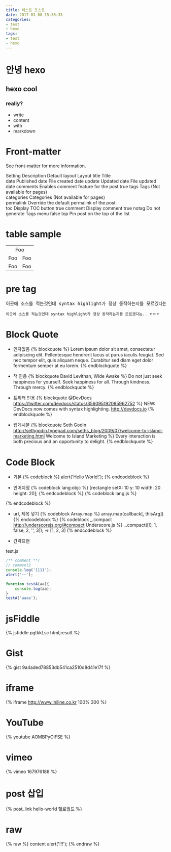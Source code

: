 ```yaml
---
title: 테스트 포스트
date: 2017-03-08 15:30:33
categories:
- test
- hexo
tags:
- test
- hexo
---
```


# 안녕 hexo
## hexo cool
### really?
- write
- content
- with
- markdown


# Front-matter

See front-matter for more information.

Setting	Description	Default
layout	Layout
title	Title	
date	Published date	File created date
update	Updated date	File updated date
comments	Enables comment feature for the post	true
tags	Tags (Not available for pages)	
categories	Categories (Not available for pages)	
permalink	Override the default permalink of the post	
toc	Display TOC button	true
comment	Display comment	true
notag	Do not generate Tags menu	false
top	Pin post on the top of the list


# table sample
<table>
    <tr>
        <td colspan='2' align='center'>Foo</td>
    </tr>
    <tr>
        <td>Foo</td>
		<td>Foo</td>
    </tr>
    <tr>
        <td>Foo</td>
		<td>Foo</td>
    </tr>
</table>


# pre tag
<pre>
이곳에 소스를 적는것인데 syntax highlight가 정상 동작하는지를 모르겠다는.. ㄷㄷㄷ
</pre>

```
이곳에 소스를 적는것인데 syntax highlight가 정상 동작하는지를 모르겠다는.. ㄷㄷㄷ
```

# Block Quote

* 인자없음
{% blockquote %}
Lorem ipsum dolor sit amet, consectetur adipiscing elit. Pellentesque hendrerit lacus ut purus iaculis feugiat. Sed nec tempor elit, quis aliquam neque. Curabitur sed diam eget dolor fermentum semper at eu lorem.
{% endblockquote %}

* 책 인용
{% blockquote David Levithan, Wide Awake %}
Do not just seek happiness for yourself. Seek happiness for all. Through kindness. Through mercy.
{% endblockquote %}

* 트위터 인용
{% blockquote @DevDocs https://twitter.com/devdocs/status/356095192085962752 %}
NEW: DevDocs now comes with syntax highlighting. http://devdocs.io
{% endblockquote %}

* 웹게시물
{% blockquote Seth Godin http://sethgodin.typepad.com/seths_blog/2009/07/welcome-to-island-marketing.html Welcome to Island Marketing %}
Every interaction is both precious and an opportunity to delight.
{% endblockquote %}

# Code Block
* 기본
{% codeblock %}
alert('Hello World!');
{% endcodeblock %}

* 언어지정
{% codeblock lang:objc %}
[rectangle setX: 10 y: 10 width: 20 height: 20];
{% endcodeblock %}
{% codeblock lang:js %}
<script>
console.log('1111');
</script>
{% endcodeblock %}

* url, 제목 넣기
{% codeblock Array.map %}
array.map(callback[, thisArg])
{% endcodeblock %}
{% codeblock _.compact http://underscorejs.org/#compact Underscore.js %}
_.compact([0, 1, false, 2, '', 3]);
=> [1, 2, 3]
{% endcodeblock %}

* 간략표현

test.js
```js
/** comment **/
// comment2
console.log('1111');
alert('~~');

function testA(aa){
	console.log(aa);
}
testA('aaaa');
```

# jsFiddle
{% jsfiddle pgtkkLsc html,result %}

# Gist
{% gist 9a4aded78853db541ca2510d8d41e17f %}

# iframe
{% iframe http://www.iniline.co.kr 100% 300 %}

# YouTube

{% youtube AOMBPyOlFSE %}

# vimeo

{% vimeo 167976188 %}

# post 삽입
{% post_link hello-world 헬로월드 %}

# raw
{% raw %}
content
<javascript>alert('!!!');</script>
{% endraw %}



